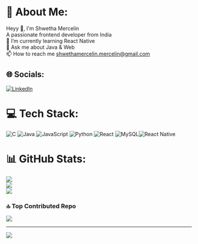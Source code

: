 # 💫 About Me:
Heyy 👋, I'm Shwetha Mercelin<br>A passionate frontend developer from India<br>🌱 I’m currently learning React Native<br>💬 Ask me about Java & Web<br>📫 How to reach me shwethamercelin.mercelin@gmail.com<br>


## 🌐 Socials:
[![LinkedIn](https://img.shields.io/badge/LinkedIn-%230077B5.svg?logo=linkedin&logoColor=white)](https://linkedin.com/in/https://www.linkedin.com/in/shwetha-mercelin-376b0a228) 

# 💻 Tech Stack:
![C](https://img.shields.io/badge/c-%2300599C.svg?style=for-the-badge&logo=c&logoColor=white) ![Java](https://img.shields.io/badge/java-%23ED8B00.svg?style=for-the-badge&logo=openjdk&logoColor=white) ![JavaScript](https://img.shields.io/badge/javascript-%23323330.svg?style=for-the-badge&logo=javascript&logoColor=%23F7DF1E) ![Python](https://img.shields.io/badge/python-3670A0?style=for-the-badge&logo=python&logoColor=ffdd54) ![React](https://img.shields.io/badge/react-%2320232a.svg?style=for-the-badge&logo=react&logoColor=%2361DAFB) ![MySQL](https://img.shields.io/badge/mysql-4479A1.svg?style=for-the-badge&logo=mysql&logoColor=white)![React Native](https://img.shields.io/badge/react_native-%2320232a.svg?style=for-the-badge&logo=react&logoColor=%2361DAFB) 
# 📊 GitHub Stats:
![](https://github-readme-stats.vercel.app/api?username=SHWETHAMERCELIN&theme=dark&hide_border=false&include_all_commits=false&count_private=false)<br/>
![](https://github-readme-streak-stats.herokuapp.com/?user=SHWETHAMERCELIN&theme=dark&hide_border=false)<br/>
![](https://github-readme-stats.vercel.app/api/top-langs/?username=SHWETHAMERCELIN&theme=dark&hide_border=false&include_all_commits=false&count_private=false&layout=compact)

### 🔝 Top Contributed Repo
![](https://github-contributor-stats.vercel.app/api?username=SHWETHAMERCELIN&limit=5&theme=dark&combine_all_yearly_contributions=true)

---
[![](https://visitcount.itsvg.in/api?id=SHWETHAMERCELIN&icon=0&color=1)](https://visitcount.itsvg.in)

<!-- Proudly created with GPRM ( https://gprm.itsvg.in ) -->
